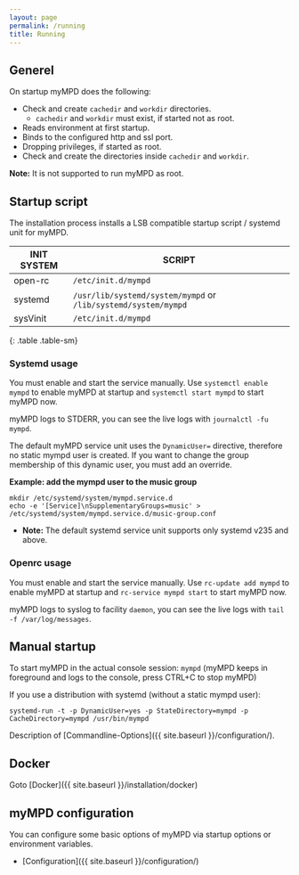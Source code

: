 ```yaml
---
layout: page
permalink: /running
title: Running
---
```


## Generel 

On startup myMPD does the following:

- Check and create `cachedir` and `workdir` directories.
  - `cachedir` and `workdir` must exist, if started not as root.
- Reads environment at first startup.
- Binds to the configured http and ssl port.
- Dropping privileges, if started as root.
- Check and create the directories inside `cachedir` and `workdir`.

**Note:** It is not supported to run myMPD as root.

## Startup script

The installation process installs a LSB compatible startup script / systemd unit for myMPD.

| INIT SYSTEM | SCRIPT |
| ----------- | ------ |
| open-rc | `/etc/init.d/mympd` |
| systemd | `/usr/lib/systemd/system/mympd` or `/lib/systemd/system/mympd` |
| sysVinit | `/etc/init.d/mympd` |
{: .table .table-sm}

### Systemd usage

You must enable and start the service manually. Use `systemctl enable mympd` to enable myMPD at startup and `systemctl start mympd` to start myMPD now.

myMPD logs to STDERR, you can see the live logs with `journalctl -fu mympd`.

The default myMPD service unit uses the `DynamicUser=` directive, therefore no static mympd user is created. If you want to change the group membership of this dynamic user, you must add an override.

**Example: add the mympd user to the music group**

```
mkdir /etc/systemd/system/mympd.service.d
echo -e '[Service]\nSupplementaryGroups=music' > /etc/systemd/system/mympd.service.d/music-group.conf
```

- **Note:** The default systemd service unit supports only systemd v235 and above.

### Openrc usage

You must enable and start the service manually. Use `rc-update add mympd` to enable myMPD at startup and `rc-service mympd start` to start myMPD now.

myMPD logs to syslog to facility `daemon`, you can see the live logs with `tail -f /var/log/messages`.

## Manual startup

To start myMPD in the actual console session: `mympd` (myMPD keeps in foreground and logs to the console, press CTRL+C to stop myMPD)

If you use a distribution with systemd (without a static mympd user):

```
systemd-run -t -p DynamicUser=yes -p StateDirectory=mympd -p CacheDirectory=mympd /usr/bin/mympd
```

Description of [Commandline-Options]({{ site.baseurl }}/configuration/).

## Docker

Goto [Docker]({{ site.baseurl }}/installation/docker)

## myMPD configuration

You can configure some basic options of myMPD via startup options or environment variables.

- [Configuration]({{ site.baseurl }}/configuration/)
